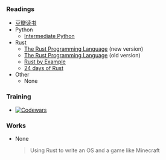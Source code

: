 ### Readings

* [豆瓣读书](read/douban.html)
* Python
  - [Intermediate Python](https://github.com/yasoob/intermediatePython)
* Rust
  - [The Rust Programming Language](https://rust-lang.github.io/book/) (new version)
  - [The Rust Programming Language](https://doc.rust-lang.org/book/README.html) (old version)
  - [Rust by Example](http://rustbyexample.com/index.html)
  - [24 days of Rust](http://zsiciarz.github.io/24daysofrust/index.html)
* Other
  - None

### Training

* [![Codewars](https://www.codewars.com/users/lightning1141/badges/small)](https://www.codewars.com/users/lightning1141/)

### Works

* None
  > Using Rust to write an OS and a game like Minecraft
